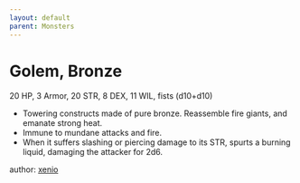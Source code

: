 ```yaml
---
layout: default
parent: Monsters
---
```

# Golem, Bronze
20 HP, 3 Armor, 20 STR, 8 DEX, 11 WIL, fists (d10+d10)  
- Towering constructs made of pure bronze.   Reassemble fire giants, and emanate strong heat.  
- Immune to mundane attacks and fire.  
- When it suffers slashing or piercing damage to its STR, spurts a burning liquid, damaging the attacker for 2d6.  

author: [xenio](https://xenioinabottle.blogspot.com)
